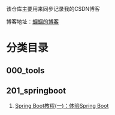 该仓库主要用来同步记录我的CSDN博客

博客地址：[蝈蝈的博客](http://blog.csdn.net/gnail_oug)

# 分类目录

## 000_tools



## 201_springboot

1. [Spring Boot教程(一)：体验Spring Boot](201_springboot/springboot_001.md) 












